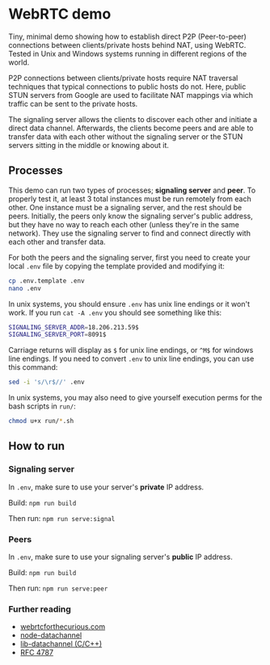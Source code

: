 
# WebRTC demo

Tiny, minimal demo showing how to establish direct P2P (Peer-to-peer) connections between clients/private hosts behind NAT, using WebRTC. Tested in Unix and Windows systems running in different regions of the world.

P2P connections between clients/private hosts require NAT traversal techniques that typical connections to public hosts do not.
Here, public STUN servers from Google are used to facilitate NAT mappings via which traffic can be sent to the private hosts.

The signaling server allows the clients to discover each other and initiate a direct data channel. Afterwards, the clients become peers and are able to transfer data with each other without the signaling server or the STUN servers sitting in the middle or knowing about it.

## Processes

This demo can run two types of processes; **signaling server** and **peer**. To properly test it, at least 3 total instances must be run remotely from each other. One instance must be a signaling server, and the rest should be peers. Initially, the peers only know the signaling server's public address, but they have no way to reach each other (unless they're in the same network). They use the signaling server to find and connect directly with each other and transfer data.

For both the peers and the signaling server, first you need to create your local `.env` file by copying the template provided and modifying it:
```bash
cp .env.template .env
nano .env
```

In unix systems, you should ensure `.env` has unix line endings or it won't work. If you run `cat -A .env` you should see something like this:
```bash
SIGNALING_SERVER_ADDR=18.206.213.59$
SIGNALING_SERVER_PORT=8091$
```
Carriage returns will display as `$` for unix line endings, or `^M$` for windows line endings. If you need to convert `.env` to unix line endings, you can use this command:
```bash
sed -i 's/\r$//' .env
```

In unix systems, you may also need to give yourself execution perms for the bash scripts in `run/`:
```bash
chmod u+x run/*.sh
```

## How to run

### Signaling server

In `.env`, make sure to use your server's **private** IP address.

Build:
    ```
    npm run build
    ```

Then run:
    ```
    npm run serve:signal
    ```

### Peers

In `.env`, make sure to use your signaling server's **public** IP address.

Build:
    ```
    npm run build
    ```

Then run:
    ```
    npm run serve:peer
    ```

### Further reading
* [webrtcforthecurious.com](https://webrtcforthecurious.com/docs/01-what-why-and-how/)
* [node-datachannel](https://github.com/murat-dogan/node-datachannel/tree/d83ba00d80d8e665f4c61c94da19cad8c21a778c)
* [lib-datachannel (C/C++)](https://github.com/paullouisageneau/libdatachannel/tree/master)
* [RFC 4787](https://datatracker.ietf.org/doc/html/rfc4787)